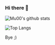 ### Hi there 👋

![Mu00's github stats](https://github-readme-stats.vercel.app/api?username=mu001999&count_private=true&show_icons=true)

![Top Langs](https://github-readme-stats.vercel.app/api/top-langs/?username=mu001999&layout=compact&hide=html)

Bye ;)
